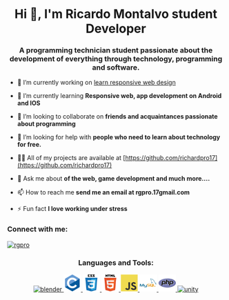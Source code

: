 <h1 align="center">Hi 👋, I'm Ricardo Montalvo student Developer</h1>
<h3 align="center">A programming technician student passionate about the development of everything through technology, programming and software.</h3>

- 🔭 I’m currently working on [learn responsive web design](https://github.com/richardpro17/Complete-Web-Responsive)

- 🌱 I’m currently learning **Responsive web, app development on Android and IOS**

- 👯 I’m looking to collaborate on **friends and acquaintances passionate about programming**

- 🤝 I’m looking for help with **people who need to learn about technology for free.**

- 👨‍💻 All of my projects are available at [https://github.com/richardpro17](https://github.com/richardpro17)

- 💬 Ask me about **of the web, game development and much more....**

- 📫 How to reach me **send me an email at rgpro.17gmail.com**

- ⚡ Fun fact **I love working under stress**

<h3 align="left">Connect with me:</h3>
<p align="left">
<a href="https://www.youtube.com/c/rgpro" target="blank"><img align="center" src="https://raw.githubusercontent.com/rahuldkjain/github-profile-readme-generator/master/src/images/icons/Social/youtube.svg" alt="rgpro" height="30" width="40" /></a>
</p>

<h3 align="center">Languages and Tools:</h3>
<p align="center"> <a href="https://www.blender.org/" target="_blank" rel="noreferrer"> <img src="https://download.blender.org/branding/community/blender_community_badge_white.svg" alt="blender" width="40" height="40"/> </a> <a href="https://www.cprogramming.com/" target="_blank" rel="noreferrer"> <img src="https://raw.githubusercontent.com/devicons/devicon/master/icons/c/c-original.svg" alt="c" width="40" height="40"/> </a> <a href="https://www.w3schools.com/css/" target="_blank" rel="noreferrer"> <img src="https://raw.githubusercontent.com/devicons/devicon/master/icons/css3/css3-original-wordmark.svg" alt="css3" width="40" height="40"/> </a> <a href="https://www.w3.org/html/" target="_blank" rel="noreferrer"> <img src="https://raw.githubusercontent.com/devicons/devicon/master/icons/html5/html5-original-wordmark.svg" alt="html5" width="40" height="40"/> </a> <a href="https://developer.mozilla.org/en-US/docs/Web/JavaScript" target="_blank" rel="noreferrer"> <img src="https://raw.githubusercontent.com/devicons/devicon/master/icons/javascript/javascript-original.svg" alt="javascript" width="40" height="40"/> </a> <a href="https://www.mysql.com/" target="_blank" rel="noreferrer"> <img src="https://raw.githubusercontent.com/devicons/devicon/master/icons/mysql/mysql-original-wordmark.svg" alt="mysql" width="40" height="40"/> </a> <a href="https://www.php.net" target="_blank" rel="noreferrer"> <img src="https://raw.githubusercontent.com/devicons/devicon/master/icons/php/php-original.svg" alt="php" width="40" height="40"/> </a> <a href="https://unity.com/" target="_blank" rel="noreferrer"> <img src="https://www.vectorlogo.zone/logos/unity3d/unity3d-icon.svg" alt="unity" width="40" height="40"/> </a> </p>
